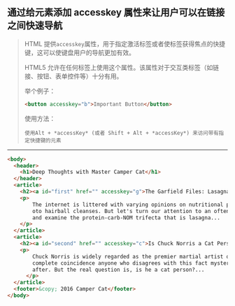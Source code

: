 ## 通过给元素添加 accesskey 属性来让用户可以在链接之间快速导航

> HTML 提供`accesskey`属性，用于指定激活标签或者使标签获得焦点的快捷键，这可以使键盘用户的导航更加有效。
>
> HTML5 允许在任何标签上使用这个属性。该属性对于交互类标签（如链接、按钮、表单控件等）十分有用。
>
> 举个例子：
>
> ```html
> <button accesskey="b">Important Button</button>
> ```
> 使用方法：
>
> `使用Alt + *accessKey* (或者 Shift + Alt + *accessKey*) 来访问带有指定快捷键的元素`

------


```html
<body>
  <header>
    <h1>Deep Thoughts with Master Camper Cat</h1>
  </header>
  <article>
    <h2><a id="first" href="" accesskey="g">The Garfield Files: Lasagna as Training Fuel?</a></h2>
    <p>
        The internet is littered with varying opinions on nutritional paradigms, from catnip pale
        oto hairball cleanses. But let's turn our attention to an often overlooked fitness fuel, 
        and examine the protein-carb-NOM trifecta that is lasagna...
    </p>
  </article>
  <article>
    <h2><a id="second" href="" accesskey="c">Is Chuck Norris a Cat Person?</a></h2>
    <p>
        Chuck Norris is widely regarded as the premier martial artist on the planet, and it's a
        complete coincidence anyone who disagrees with this fact mysteriously disappears soon
        after. But the real question is, is he a cat person?...
      </p>
  </article>
  <footer>&copy; 2016 Camper Cat</footer>
</body>
```
